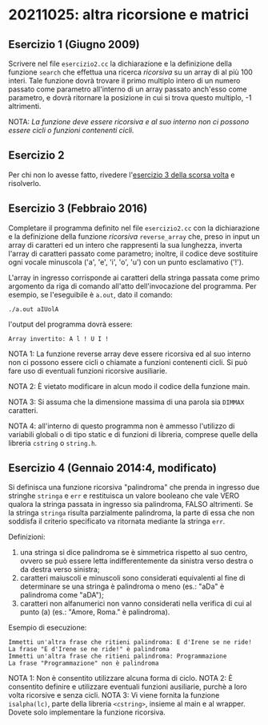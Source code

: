 # 20211025: altra ricorsione e matrici

## Esercizio 1 (Giugno 2009)

Scrivere nel file `esercizio2.cc` la dichiarazione e la definizione della funzione `search` che effettua una ricerca _ricorsiva_ su un array di al più 100 interi. Tale funzione dovrà trovare il primo multiplo intero di un numero passato come parametro all'interno di un array passato anch'esso come parametro, e dovrà ritornare la posizione in cui si trova questo multiplo, -1 altrimenti.

NOTA: _La funzione deve essere ricorsiva e al suo interno non ci possono essere cicli o funzioni contenenti cicli._

## Esercizio 2

Per chi non lo avesse fatto, rivedere l'[esercizio 3 della scorsa volta](https://github.com/mfranzil-unitn/unitn-prog1/tree/master/tutoring/20211018) e risolverlo.

## Esercizio 3 (Febbraio 2016)

Completare il programma definito nel file `esercizio2.cc` con la dichiarazione e la definizione della funzione _ricorsiva_ `reverse_array` che, preso in input un array di caratteri ed un intero che rappresenti la sua lunghezza, inverta l'array di caratteri passato come parametro; inoltre, il codice deve sostituire ogni vocale minuscola ('a', 'e', 'i', 'o', 'u') con un punto esclamativo ('!').

L'array in ingresso corrisponde ai caratteri della stringa passata come primo argomento da riga di comando all'atto dell'invocazione del programma. Per esempio, se l'eseguibile è `a.out`, dato il comando:

```shell
./a.out aIUolA
```

l'output del programma dovrà essere:

```shell
Array invertito: A l ! U I !
```

NOTA 1: La funzione reverse array deve essere ricorsiva ed al suo interno non ci possono essere cicli o chiamate a funzioni contenenti cicli. Si può fare uso di eventuali funzioni ricorsive ausiliarie.

NOTA 2: È vietato modificare in alcun modo il codice della funzione main.

NOTA 3: Si assuma che la dimensione massima di una parola sia `DIMMAX` caratteri.

NOTA 4: all'interno di questo programma non è ammesso l'utilizzo di variabili globali o di tipo static e di funzioni di libreria, comprese quelle della libreria `cstring` o `string.h`.

## Esercizio 4 (Gennaio 2014:4, modificato)

Si definisca una funzione ricorsiva "palindroma" che prenda in ingresso due stringhe `stringa` e `err` e restituisca un valore booleano che vale VERO qualora la stringa passata in ingresso sia palindroma, FALSO altrimenti. Se la stringa `stringa` risulta parzialmente palindroma, la parte di essa che non soddisfa il criterio specificato va ritornata mediante la stringa `err`.

Definizioni:

1. una stringa si dice palindroma se è simmetrica rispetto al suo centro, ovvero se può essere letta indifferentemente da sinistra verso destra o da destra verso sinistra;
2. caratteri maiuscoli e minuscoli sono considerati equivalenti al fine di determinare se una stringa è palindroma o meno (es.: "aDa" è palindroma come "aDA");
3. caratteri non alfanumerici non vanno considerati nella verifica di cui al punto (a) (es.: "Amore, Roma." è palindroma).

Esempio di esecuzione:

```
Immetti un'altra frase che ritieni palindroma: E d'Irene se ne ride!
La frase "E d'Irene se ne ride!" è palindroma
Immetti un'altra frase che ritieni palindroma: Programmazione
La frase "Programmazione" non è palindroma
```

NOTA 1: Non è consentito utilizzare alcuna forma di ciclo.
NOTA 2: È consentito definire e utilizzare eventuali funzioni ausiliarie, purchè a loro volta ricorsive e senza cicli.
NOTA 3: Vi viene fornita la funzione `isalpha(lc)`, parte della libreria `<cstring>`, insieme al main e al wrapper. Dovete solo implementare la funzione ricorsiva.
